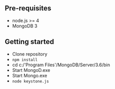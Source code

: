 ## Pre-requisites
* node.js >= 4
* MongoDB 3

## Getting started
* Clone repository
* `npm install`
* cd c:/'Program Files'/MongoDB/Server/3.6/bin
* Start MongoD.exe
* Start Mongo.exe
* `node keystone.js`
